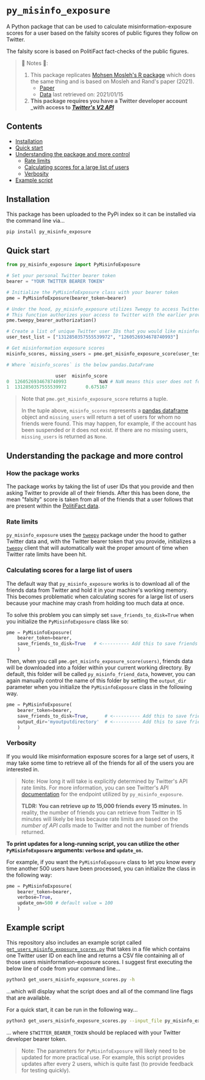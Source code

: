 # `py_misinfo_exposure`
A Python package that can be used to calculate misinformation-exposure scores for a user based on the falsity scores of public figures they follow on Twitter.

The falsity score is based on PolitiFact fact-checks of the public figures.

> 🚨 Notes 🚨:
> 1. This package replicates [Mohsen Mosleh's R package](https://github.com/mmosleh/minfo-exposure) which does the same thing and is based on Mosleh and Rand's paper (2021). 
>     - [Paper](https://psyarxiv.com/ye3pf/)
>     - [Data](https://github.com/mmosleh/minfo-exposure/tree/main/data) last retrieved on: 2021/01/15
> 2. **This package requires you have a Twitter developer account _with access to [_Twitter's V2 API_](https://developer.twitter.com/en/docs/twitter-api)** 


## Contents
- [Installation](#installation)
- [Quick start](#quick-start)
- [Understanding the package and more control](#understanding-the-package-and-more-control)
    - [Rate limits](#rate-limits)
    - [Calculating scores for a large list of users](#calculating-scores-for-a-large-list-of-users)
    - [Verbosity](#verbosity)
- [Example script](#example-script)


## Installation
This package has been uploaded to the PyPi index so it can be installed via the command line via...
```python
pip install py_misinfo_exposure
```


## Quick start

```python
from py_misinfo_exposure import PyMisinfoExposure

# Set your personal Twitter bearer token
bearer = "YOUR TWITTER BEARER TOKEN"

# Initialize the PyMisinfoExposure class with your bearer token
pme = PyMisinfoExposure(bearer_token=bearer)

# Under the hood, py_misinfo_exposure utilizes Tweepy to access Twitter data
# This function authorizes your access to Twitter with the earlier provided bearer token
pme.tweepy_bearer_authorization()

# Create a list of unique Twitter user IDs that you would like misinformation exposure scores for
user_test_list = ["1312850357555539972", "1260526934678740993"]

# Get misinformation exposure scores
misinfo_scores, missing_users = pme.get_misinfo_exposure_score(user_test_list)

# Where `misinfo_scores` is the below pandas.DataFrame

                  user  misinfo_score
0  1260526934678740993            NaN # NaN means this user does not follow any of the tracked political elites
1  1312850357555539972       0.675167
```
> Note that `pme.get_misinfo_exposure_score` returns a tuple.
>
> In the tuple above, `misinfo_scores` represents a [pandas dataframe](https://pandas.pydata.org/pandas-docs/stable/reference/api/pandas.DataFrame.html) object and `missing_users` will return a set of users for whom no friends were found. This may happen, for example, if the account has been suspended or it does not exist. If there are no missing users, `missing_users` is returned as `None`.


## Understanding the package and more control

### How the package works
The package works by taking the list of user IDs that you provide and then asking Twitter to provide all of their friends. After this has been done, the mean "falsity" score is taken from all of the friends that a user follows that are present within the [PolitiFact data](https://github.com/mr-devs/py_misinfo_exposure/blob/main/py_misinfo_exposure/data/falsity_scores.csv).


### Rate limits
`py_misinfo_exposure` uses the [`tweepy`](https://www.tweepy.org/) package under the hood to gather Twitter data and, with the Twitter bearer token that you provide, initializes a [`tweepy`](https://www.tweepy.org/) client that will automatically wait the proper amount of time when Twitter rate limits have been hit.


### Calculating scores for a large list of users
The default way that `py_misinfo_exposure` works is to download all of the friends data from Twitter and hold it in your machine's working memory. This becomes problematic when calculating scores for a large list of users because your machine may crash from holding too much data at once.

To solve this problem you can simply set `save_friends_to_disk=True` when you initialize the `PyMisinfoExposure` class like so:

```python
pme = PyMisinfoExposure(
    bearer_token=bearer,
    save_friends_to_disk=True   # <---------- Add this to save friends data to your machine
    )
```

Then, when you call `pme.get_misinfo_exposure_score(users)`, friends data will be downloaded into a folder within your current working directory. By default, this folder will be called `py_misinfo_friend_data`, however, you can again manually control the name of this folder by setting the `output_dir` parameter when you initialize the `PyMisinfoExposure` class in the following way.

```python
pme = PyMisinfoExposure(
    bearer_token=bearer,
    save_friends_to_disk=True,      # <---------- Add this to save friends data to your machine
    output_dir='myoutputdirectory'  # <---------- Add this to save friends data into the 'myoutputdirectory' folder
    )
```


### Verbosity 
If you would like misinformation exposure scores for a large set of users, it may take some time to retrieve all of the friends for all of the users you are interested in.

> Note: How long it will take is explicitly determined by Twitter's API rate limits. For more information, you can see Twitter's API [documentation](https://developer.twitter.com/en/docs/twitter-api/users/follows/api-reference/get-users-id-following) for the endpoint utilized by `py_misinfo_exposure`. 
>
> **TLDR: You can retrieve _up to_ 15,000 friends every 15 minutes.** In reality, the number of friends you can retrieve from Twitter in 15 minutes will likely be less because rate limits are based on the _number of API calls_ made to Twitter and not the number of friends returned.

**To print updates for a long-running script, you can utilize the other `PyMisinfoExposure` arguments: `verbose` and `update_on`.**

For example, if you want the `PyMisinfoExposure` class to let you know every time another 500 users have been processed, you can initialize the class in the following way:

```python
pme = PyMisinfoExposure(
    bearer_token=bearer,
    verbose=True,
    update_on=500 # default value = 100
    )
```


## Example script
This repository also includes an example script called [`get_users_misinfo_exposure_scores.py`](https://github.com/mr-devs/py_misinfo_exposure/blob/main/scripts/get_users_misinfo_exposure_scores.py) that takes in a file which contains one Twitter user ID on each line and returns a CSV file containing all of those users misinformation-exposure scores. I suggest first executing the below line of code from your command line...

```bash
python3 get_users_misinfo_exposure_scores.py -h
```

...which will display what the script does and all of the command line flags that are available.

For a quick start, it can be run in the following way...

```bash
python3 get_users_misinfo_exposure_scores.py --input_file py_misinfo_exposure/data/randomusers.txt --output_file 'my_output_filename' --bearer_token $TWITTER_BEARER_TOKEN
```

... where `$TWITTER_BEARER_TOKEN` should be replaced with your Twitter developer bearer token. 

> Note: The parameters for `PyMisinfoExposure` will likely need to be updated for more practical use. For example, this script provides updates after every 2 users, which is quite fast (to provide feedback for testing quickly).